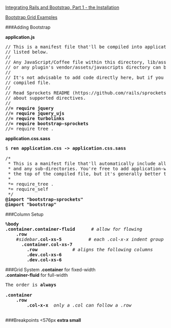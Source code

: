 [Integrating Rails and Bootstrap, Part 1 - the Installation](https://launchschool.com/blog/integrating-rails-and-bootstrap-part-1)

[Bootstrap Grid Examples](http://getbootstrap.com/examples/grid/)

###Adding Bootstrap

<b>application.js</b>
<pre>
// This is a manifest file that'll be compiled into application.js, which will include all the files
// listed below.
//
// Any JavaScript/Coffee file within this directory, lib/assets/javascripts, vendor/assets/javascripts,
// or any plugin's vendor/assets/javascripts directory can be referenced here using a relative path.
//
// It's not advisable to add code directly here, but if you do, it'll appear at the bottom of the
// compiled file.
//
// Read Sprockets README (https://github.com/rails/sprockets#sprockets-directives) for details
// about supported directives.
//
<b>//= require jquery
//= require jquery_ujs
//= require turbolinks
//= require bootstrap-sprockets</b>
//= require_tree .
</pre>

<b>application.css.sass</b>
<pre>
$ <b>ren application.css -> application.css.sass</b>

/*
 * This is a manifest file that'll automatically include all the stylesheets available in this directory
 * and any sub-directories. You're free to add application-wide styles to this file and they'll appear at
 * the top of the compiled file, but it's generally better to create a new file per style scope.
 *
 *= require_tree .
 *= require_self
 */
<b>@import "bootstrap-sprockets"</b>
<b>@import "bootstrap"</b>
</pre>

###Column Setup
<pre>
<b>%body</b>
<b>.container.container-fluid</b>      <em># allow for flowing</em>
    <b>.row</b>
    <em>#sidebar</em><b>.col-xs-5</b>          <em># each .col-x-x indent group must add to 12</em>
      <b>.container.col-xs-7</b>
        <b>.row</b>             <em># aligns the following columns</em>
        <b>.dev.col-xs-6</b>   
        <b>.dev.col-xs-6</b>
</pre>

###Grid System
<b>.container</b> for fixed-width  
<b>.container-fluid</b> for full-width

<pre>
The order is <b>always</b>

<b>.container</b>
    <b>.row</b>
        <b>.col-x-x</b>  <em>only a .col can follow a .row</em>
        
</pre>

###Breakpoints
&lt;576px <b>extra small</b>  
